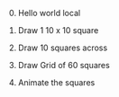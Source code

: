 0. Hello world local

1. Draw 1 10 x 10 square
2. Draw 10 squares across
3. Draw Grid of 60 squares
4. Animate the squares